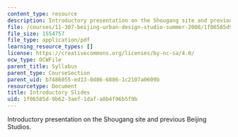 ```yaml
---
content_type: resource
description: Introductory presentation on the Shougang site and previous Beijing Studios.
file: /courses/11-307-beijing-urban-design-studio-summer-2008/1f06585d9b623aef1dafa8b4f96b5f9b_shougang.pdf
file_size: 1554757
file_type: application/pdf
learning_resource_types: []
license: https://creativecommons.org/licenses/by-nc-sa/4.0/
ocw_type: OCWFile
parent_title: Syllabus
parent_type: CourseSection
parent_uid: b7486055-ed13-0d86-6886-1c2107a0609b
resourcetype: Document
title: Introductory Slides
uid: 1f06585d-9b62-3aef-1daf-a8b4f96b5f9b
---
```

Introductory presentation on the Shougang site and previous Beijing Studios.